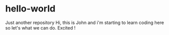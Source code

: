 # hello-world
Just another repository
Hi, this is John and i'm starting to learn coding here so let's what we can do. Excited !
